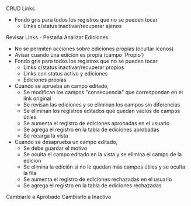 CRUD Links
- Fondo gris para todos los registros que no se pueden tocar
	- Links c/status inactivar/recuperar ajenos

Revisar Links - Pestaña Analizar
Ediciones
- No se permiten acciones sobre ediciones propias (ocultar íconos)
- Avisar cuando una edición es propia (campo 'Propio')
- Fondo gris para todos los registros que no se pueden tocar
	- Links c/status inactivar/recuperar propios
	- Links con status activo y ediciones
	- Ediciones propias
- Cuando se aprueba un campo editado,
	- Se modifican los campos "consecuencia" que correspondan en el link original
	- Se revisan las ediciones y se eliminan los campos sin diferencias
	- Se eliminan los registros editados que quedan vacíos de campos útiles
	- Se aumenta el registro de ediciones aprobadas en el usuario
	- Se agrega el registro en la tabla de ediciones aprobadas
	- Se recarga la vista
- Cuando se desaprueba un campo editado,
	- Se debe guardar el motivo
	- Se oculta el campo editado en la vista y se elimina el campo de la edicion
	- Se elimina la edición si no le quedan más campos útiles y se oculta la fila
	- Se aumenta el registro de ediciones rechazadas en el usuario
	- Se agrega el registro en la tabla de ediciones rechazadas

Cambiarlo a Aprobado
Cambiarlo a Inactivo